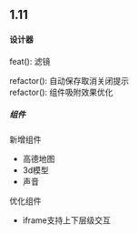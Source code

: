 
## 1.11              

#### 设计器

feat(): 滤镜   

refactor(): 自动保存取消关闭提示    
refactor(): 组件吸附效果优化  

##### 组件

新增组件  
- 高德地图  
- 3d模型    
- 声音  

优化组件  
- iframe支持上下层级交互  





